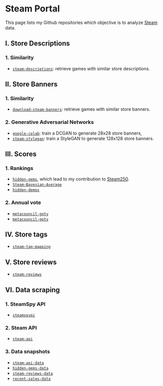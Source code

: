 # Steam Portal

This page lists my Github repositories which objective is to analyze [Steam](https://store.steampowered.com) data.

## I. Store Descriptions

### 1. Similarity

-   [`steam-descriptions`](https://github.com/woctezuma/steam-descriptions): retrieve games with similar store descriptions.

## II. Store Banners

### 1. Similarity

-   [`download-steam-banners`](https://github.com/woctezuma/download-steam-banners): retrieve games with similar store banners.

### 2. Generative Adversarial Networks

-   [`google-colab`](https://github.com/woctezuma/google-colab): train a DCGAN to generate 28x28 store banners,
-   [`steam-stylegan`](https://github.com/woctezuma/steam-stylegan): train a StyleGAN to generate 128x128 store banners.

## III. Scores

### 1. Rankings

-   [`hidden-gems`](https://github.com/woctezuma/hidden-gems), which lead to my contribution to [Steam250](https://steam250.com/contributors).
-   [`Steam-Bayesian-Average`](https://github.com/woctezuma/Steam-Bayesian-Average)
-   [`hidden-demos`](https://github.com/woctezuma/hidden-demos)

### 2. Annual vote

-   [`metacouncil-goty`](https://github.com/woctezuma/metacouncil-goty)
-   [`metacouncil-goty`](https://github.com/woctezuma/metacouncil-goty)

## IV. Store tags

-   [`steam-tag-mapping`](https://github.com/woctezuma/steam-tag-mapping)

## V. Store reviews

-   [`steam-reviews`](https://github.com/woctezuma/steam-reviews)

## VI. Data scraping

### 1. SteamSpy API

-   [`steamspypi`](https://github.com/woctezuma/steamspypi)

### 2. Steam API

-   [`steam-api`](https://github.com/woctezuma/steam-api)

### 3. Data snapshots

-   [`steam-api-data`](https://github.com/woctezuma/steam-api-data)
-   [`hidden-gems-data`](https://github.com/woctezuma/hidden-gems-data)
-   [`steam-reviews-data`](https://github.com/woctezuma/steam-reviews-data)
-   [`recent-sales-data`](https://github.com/woctezuma/recent-sales-data)
